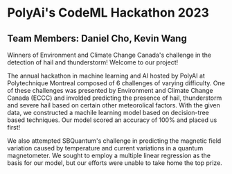 # PolyAi's CodeML Hackathon 2023
## Team Members: Daniel Cho, Kevin Wang

Winners of Environment and Climate Change Canada's challenge in the detection of hail and thunderstorm! Welcome to our project!

The annual hackathon in machine learning and AI hosted by PolyAI at Polytechnique Montreal composed of 6 challenges of varying difficulty. One of these challenges was presented by Environment and Climate Change Canada (ECCC) and involded predicting the presence of hail, thunderstorm and severe hail based on certain other meteorolical factors. With the given data, we constructed a machile learning model based on decision-tree based techniques. Our model scored an accuracy of 100% and placed us first!

We also attempted SBQuantum's challenge in predicting the magnetic field variation caused by temperature and current variations in a quantum magnetometer. We sought to employ a multiple linear regression as the basis for our model, but our efforts were unable to take home the top prize. 